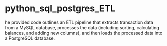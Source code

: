 # python_sql_postgres_ETL
he provided code outlines an ETL pipeline that extracts transaction data from a MySQL database, processes the data (including sorting, calculating balances, and adding new columns), and then loads the processed data into a PostgreSQL database.
